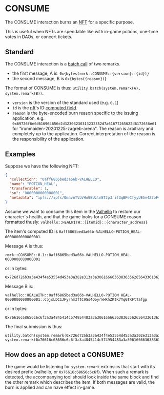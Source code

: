 # CONSUME

The CONSUME interaction burns an [NFT](../entities/nft.md) for a specific purpose.

This is useful when NFTs are spendable like with in-game potions, one-time votes in DAOs, or concert
tickets.

## Standard

The CONSUME interaction is a
[batch call](https://polkadot.js.org/api/cookbook/tx.html#how-can-i-batch-transactions) of two
remarks.

- the first message, A is: `0x{bytes(rmrk::CONSUME::{version}::{id})}`
- the second message, B is `0x{bytes({reason})}`

The format of CONSUME is thus: `utility.batch(system.remark(A), system.remark(B))`.

- `version` is the version of the standard used (e.g. `0.1`)
- `id` is the [nft](../entity/nft.md)'s ID [computed field](../entities/nft.md#computed-fields).
- `reason` is the byte-encoded burn reason specific to the issuing application, e.g.
  `0x69726f6e6d616964656e2d32303230313232352d7a61677265622d6172656e61` for
  "ironmaiden-20201225-zagreb-arena". The reason is arbitrary and completely up to the application.
  Correct interpretation of the reason is the responsibility of the application.

## Examples

Suppose we have the following NFT:

```json
{
  "collection": "0aff6865bed3a66b-VALHELLO",
  "name": "POTION_HEAL",
  "transferable": 1,
  "sn": "0000000000000001",
  "metadata": "ipfs://ipfs/QmavoTVbVHnGEUztnBT2p3rif3qBPeCfyyUE5v4Z7oFvs4"
}
```

Assume we want to consume this item in the [Valhello](https://valhello.app) to restore our
character's health, and that the game looks for a CONSUME reason formatted thusly:
`valhello::HEALWITH::{itemid}::{character_address}`

The item's computed ID is `0aff6865bed3a66b-VALHELLO-POTION_HEAL-0000000000000001`.

Message A is thus:

```
rmrk::CONSUME::0.1::0aff6865bed3a66b-VALHELLO-POTION_HEAL-0000000000000001
```

or in bytes:

```
0x726d726b3a3a434f4e53554d453a3a302e313a3a306166663638363562656433613636622d56414c48454c4c4f2d504f54494f4e5f4845414c2d30303030303030303030303030303031
```

Message B is:

```
valhello::HEALWITH::0aff6865bed3a66b-VALHELLO-POTION_HEAL-0000000000000001::CpjsLDC1JFyrhm3ftC9Gs4QoyrkHKhZKtK7YqGTRFtTafgp
```

or in bytes:

```
0x76616c68656c6c6f3a3a4845414c574954483a3a306166663638363562656433613636622d56414c48454c4c4f2d504f54494f4e5f4845414c2d303030303030303030303030303030313a3a43706a734c4443314a467972686d3366744339477334516f79726b484b685a4b744b37597147545246745461666770
```

The final submission is thus:

```
utility.batch(system.remark(0x726d726b3a3a434f4e53554d453a3a302e313a3a306166663638363562656433613636622d56414c48454c4c4f2d504f54494f4e5f4845414c2d30303030303030303030303030303031), system.remark(0x76616c68656c6c6f3a3a4845414c574954483a3a306166663638363562656433613636622d56414c48454c4c4f2d504f54494f4e5f4845414c2d303030303030303030303030303030313a3a43706a734c4443314a467972686d3366744339477334516f79726b484b685a4b744b37597147545246745461666770))
```

## How does an app detect a CONSUME?

The game would be listening for `system.remark` extrinsics that start with its desired prefix
(valhello, or `0x76616c68656c6c6f`). When such a remark is detected, the accompanying tool should
look inside the same block and find the other remark which describes the item. If both messages are
valid, the burn is applied and can have effect in-game.
